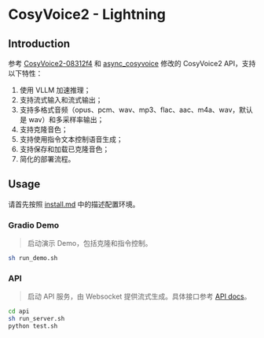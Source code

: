 # CosyVoice2 - Lightning

## Introduction

参考 [CosyVoice2-08312f4](https://github.com/FunAudioLLM/CosyVoice/tree/08312f4c4615b465d66ff55036be1cbd642904e6) 和 [async_cosyvoice](https://github.com/qi-hua/async_cosyvoice) 修改的 CosyVoice2 API，支持以下特性：

1. 使用 VLLM 加速推理；
2. 支持流式输入和流式输出；
3. 支持多格式音频（opus、pcm、wav、mp3、flac、aac、m4a、wav，默认是 wav）和多采样率输出；
4. 支持克隆音色；
5. 支持使用指令文本控制语音生成；
6. 支持保存和加载已克隆音色；
7. 简化的部署流程。

## Usage

请首先按照 [install.md](./install.md) 中的描述配置环境。

### Gradio Demo

> 启动演示 Demo，包括克隆和指令控制。

```bash
sh run_demo.sh
```

### API

> 启动 API 服务，由 Websocket 提供流式生成。具体接口参考 [API docs](api/docs.md)。

```bash
cd api
sh run_server.sh
python test.sh
```
